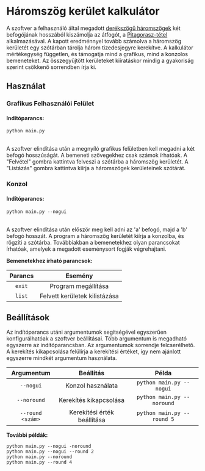 # Háromszög kerület kalkulátor

A szoftver a felhasználó által megadott [derékszögű háromszögek](https://hu.wikipedia.org/wiki/Der%C3%A9ksz%C3%B6g%C5%B1_h%C3%A1romsz%C3%B6g) két befogójának hosszából kiszámolja az átfogót, a [Pitagorasz-tétel](https://hu.wikipedia.org/wiki/Pitagorasz-t%C3%A9tel) alkalmazásával. A kapott eredménnyel tovább számolva a háromszög kerületét egy szótárban tárolja három tizedesjegyre kerekítve. A kalkulátor mértékegység független, és támogatja mind a grafikus, mind a konzolos bemeneteket. Az összegyűjtött kerületeket kiíratáskor mindig a gyakoriság szerint csökkenő sorrendben írja ki.

## Használat

### Grafikus Felhasználói Felület
#### Indítóparancs:
```
python main.py
```
</br>
A szoftver elindítása után a megnyíló grafikus felületben kell megadni a két befogó hosszúságát. A bemeneti szövegekhez csak számok írhatóak. A "Felvétel" gombra kattintva felveszi a szótárba a háromszög kerületét. A "Listázás" gombra kattintva kiírja a háromszögek kerületeinek szótárát.

### Konzol
#### Indítóparancs:
```
python main.py --nogui
```
</br>
A szoftver elindítása után először meg kell adni az 'a' befogó, majd a 'b' befogó hosszát. A program a háromszög kerületét kiírja a konzolba, és rögzíti a szótárba. Továbbiakban a bemenetekhez olyan parancsokat írhatóak, amelyek a megadott eseménysort fogják végrehajtani.

**Bemenetekhez írható parancsok:**

| Parancs | Esemény |
| :-------: | :-------: |
| `exit` | Program megállítása |
| `list` | Felvett kerületek kilistázása |

## Beállítások

Az indítóparancs utáni argumentumok segítségével egyszerűen konfigurálhatóak a szoftver beállításai. Több argumentum is megadható egyszerre az indítóparancsban. Az argumentumok sorrendje felcserélhető. A kerekítés kikapcsolása felülírja a kerekítési értéket, így nem ajánlott egyszerre mindkét argumentum használata.

| Argumentum | Beállítás | Példa |
| :---: | :---: | :---: |
| `--nogui` | Konzol használata | `python main.py --nogui` |
| `--noround` | Kerekítés kikapcsolása | `python main.py --noround` |
| `--round <szám>` | Kerekítési érték beállítása | `python main.py --round 5` |

**További példák:**
```
python main.py --nogui -noround
python main.py --nogui --round 2
python main.py --noround
python main.py --round 4
```

